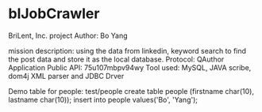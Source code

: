 blJobCrawler 
============

BriLent, Inc. project
Author: Bo Yang

mission description:
using the data from linkedin, keyword search to find the post data and store it as the local database.
Protocol: QAuthor
Application Public API: 75u107mbpv94wy
Tool used: MySQL, JAVA scribe, dom4j XML parser and JDBC Drver


Demo table for people:
test/people
create table people (firstname char(10), lastname char(10));
insert into people values('Bo', 'Yang');
